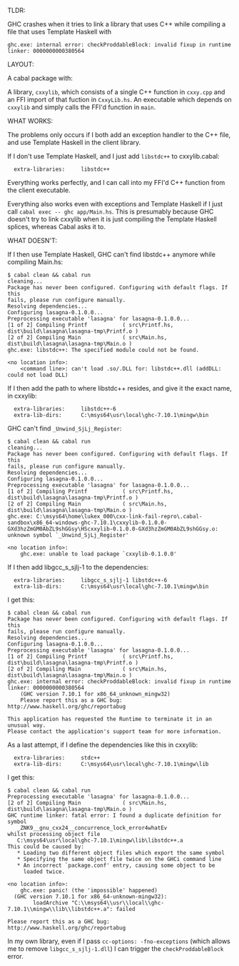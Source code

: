 TLDR:

GHC crashes when it tries to link a library that uses C++ while compiling a file that uses Template Haskell with
```
ghc.exe: internal error: checkProddableBlock: invalid fixup in runtime linker: 0000000000380564
```

LAYOUT:

A cabal package with:

A library, `cxxylib`, which consists of a single C++ function in `cxxy.cpp` and an FFI import of that fuction in `CxxyLib.hs`.
An executable which depends on `cxxylib` and simply calls the FFI'd function in `main`.

WHAT WORKS:

The problems only occurs if I both add an exception handler to the C++ file, and use Template Haskell in the client library.

If I don't use Template Haskell, and I just add `libstdc++` to cxxylib.cabal:
```
  extra-libraries:     libstdc++
```
Everything works perfectly, and I can call into my FFI'd C++ function from the client executable.

Everything also works even with exceptions and Template Haskell if I just call `cabal exec -- ghc app/Main.hs`. This is presumably because GHC doesn't try to link cxxylib when it is just compiling the Template Haskell splices, whereas Cabal asks it to.

WHAT DOESN'T:

If I then use Template Haskell, GHC can't find libstdc++ anymore while compiling Main.hs:
```
$ cabal clean && cabal run
cleaning...
Package has never been configured. Configuring with default flags. If this
fails, please run configure manually.
Resolving dependencies...
Configuring lasagna-0.1.0.0...
Preprocessing executable 'lasagna' for lasagna-0.1.0.0...
[1 of 2] Compiling Printf           ( src\Printf.hs, dist\build\lasagna\lasagna-tmp\Printf.o )
[2 of 2] Compiling Main             ( src\Main.hs, dist\build\lasagna\lasagna-tmp\Main.o )
ghc.exe: libstdc++: The specified module could not be found.

<no location info>:
    <command line>: can't load .so/.DLL for: libstdc++.dll (addDLL: could not load DLL)
```


If I then add the path to where libstdc++ resides, and give it the exact name, in cxxylib:
```
  extra-libraries:     libstdc++-6
  extra-lib-dirs:      C:\msys64\usr\local\ghc-7.10.1\mingw\bin
```

GHC can't find `_Unwind_SjLj_Register`:
```
$ cabal clean && cabal run
cleaning...
Package has never been configured. Configuring with default flags. If this
fails, please run configure manually.
Resolving dependencies...
Configuring lasagna-0.1.0.0...
Preprocessing executable 'lasagna' for lasagna-0.1.0.0...
[1 of 2] Compiling Printf           ( src\Printf.hs, dist\build\lasagna\lasagna-tmp\Printf.o )
[2 of 2] Compiling Main             ( src\Main.hs, dist\build\lasagna\lasagna-tmp\Main.o )
ghc.exe: C:\msys64\home\lukex_000\cxx-link-fail-repro\.cabal-sandbox\x86_64-windows-ghc-7.10.1\cxxylib-0.1.0.0-GXd3hzZmGM0AbZL9shGGsy\HScxxylib-0.1.0.0-GXd3hzZmGM0AbZL9shGGsy.o: unknown symbol `_Unwind_SjLj_Register'

<no location info>:
    ghc.exe: unable to load package `cxxylib-0.1.0.0'
```


If I then add libgcc_s_sjlj-1 to the dependencies:
```
  extra-libraries:     libgcc_s_sjlj-1 libstdc++-6
  extra-lib-dirs:      C:\msys64\usr\local\ghc-7.10.1\mingw\bin
```

I get this:
```
$ cabal clean && cabal run
Package has never been configured. Configuring with default flags. If this
fails, please run configure manually.
Resolving dependencies...
Configuring lasagna-0.1.0.0...
Preprocessing executable 'lasagna' for lasagna-0.1.0.0...
[1 of 2] Compiling Printf           ( src\Printf.hs, dist\build\lasagna\lasagna-tmp\Printf.o )
[2 of 2] Compiling Main             ( src\Main.hs, dist\build\lasagna\lasagna-tmp\Main.o )
ghc.exe: internal error: checkProddableBlock: invalid fixup in runtime linker: 0000000000380564
    (GHC version 7.10.1 for x86_64_unknown_mingw32)
    Please report this as a GHC bug:  http://www.haskell.org/ghc/reportabug

This application has requested the Runtime to terminate it in an unusual way.
Please contact the application's support team for more information.
```


As a last attempt, if I define the dependencies like this in cxxylib:
```
  extra-libraries:     stdc++
  extra-lib-dirs:      C:\msys64\usr\local\ghc-7.10.1\mingw\lib
```

I get this:
```
$ cabal clean && cabal run
Preprocessing executable 'lasagna' for lasagna-0.1.0.0...
[2 of 2] Compiling Main             ( src\Main.hs, dist\build\lasagna\lasagna-tmp\Main.o )
GHC runtime linker: fatal error: I found a duplicate definition for symbol
   _ZNK9__gnu_cxx24__concurrence_lock_error4whatEv
whilst processing object file
   C:\msys64\usr\local\ghc-7.10.1\mingw\lib\libstdc++.a
This could be caused by:
   * Loading two different object files which export the same symbol
   * Specifying the same object file twice on the GHCi command line
   * An incorrect `package.conf' entry, causing some object to be
     loaded twice.

<no location info>:
    ghc.exe: panic! (the 'impossible' happened)
  (GHC version 7.10.1 for x86_64-unknown-mingw32):
        loadArchive "C:\\msys64\\usr\\local\\ghc-7.10.1\\mingw\\lib\\libstdc++.a": failed

Please report this as a GHC bug:  http://www.haskell.org/ghc/reportabug
```


In my own library, even if I pass `cc-options: -fno-exceptions` (which allows me to remove `libgcc_s_sjlj-1.dll`) I can trigger the `checkProddableBlock` error.